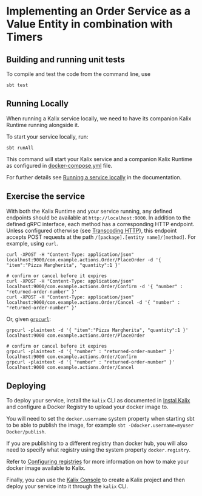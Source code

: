 # Implementing an Order Service as a Value Entity in combination with Timers

## Building and running unit tests

To compile and test the code from the command line, use

```shell
sbt test
```

## Running Locally

When running a Kalix service locally, we need to have its companion Kalix Runtime running alongside it.

To start your service locally, run:

```shell
sbt runAll
```

This command will start your Kalix service and a companion Kalix Runtime as configured in [docker-compose.yml](./docker-compose.yml) file.

For further details see [Running a service locally](https://docs.kalix.io/developing/running-service-locally.html) in the documentation.

## Exercise the service

With both the Kalix Runtime and your service running, any defined endpoints should be available at `http://localhost:9000`. In addition to the defined gRPC interface, each method has a corresponding HTTP endpoint. Unless configured otherwise (see [Transcoding HTTP](https://docs.kalix.io/java-protobuf/writing-grpc-descriptors-protobuf.html#_transcoding_http)), this endpoint accepts POST requests at the path `/[package].[entity name]/[method]`. For example, using `curl`.

```shell
curl -XPOST -H "Content-Type: application/json" localhost:9000/com.example.actions.Order/PlaceOrder -d '{ "item":"Pizza Margherita", "quantity":1 }'

# confirm or cancel before it expires
curl -XPOST -H "Content-Type: application/json" localhost:9000/com.example.actions.Order/Confirm -d '{ "number" : "returned-order-number" }'
curl -XPOST -H "Content-Type: application/json" localhost:9000/com.example.actions.Order/Cancel -d '{ "number" : "returned-order-number" }'
```

Or, given [`grpcurl`](https://github.com/fullstorydev/grpcurl):

```shell
grpcurl -plaintext -d '{ "item":"Pizza Margherita", "quantity":1 }' localhost:9000 com.example.actions.Order/PlaceOrder

# confirm or cancel before it expires
grpcurl -plaintext -d '{ "number" : "returned-order-number" }' localhost:9000 com.example.actions.Order/Confirm
grpcurl -plaintext -d '{ "number" : "returned-order-number" }' localhost:9000 com.example.actions.Order/Cancel
```

## Deploying

To deploy your service, install the `kalix` CLI as documented in
[Instal Kalix](https://docs.kalix.io/kalix/install-kalix.html)
and configure a Docker Registry to upload your docker image to.

You will need to set the `docker.username` system property when starting sbt to be able to publish the image, for example `sbt -Ddocker.username=myuser Docker/publish`.

If you are publishing to a different registry than docker hub, you will also need to specify what registry using the system property `docker.registry`.

Refer to
[Configuring registries](https://docs.kalix.io/projects/container-registries.html)
for more information on how to make your docker image available to Kalix.

Finally, you can use the [Kalix Console](https://console.kalix.io)
to create a Kalix project and then deploy your service into it through the `kalix` CLI.
